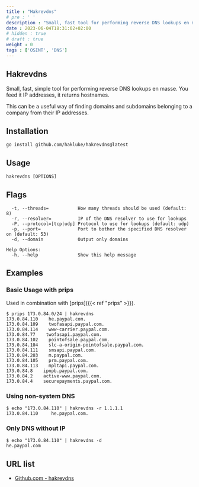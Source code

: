 ```yaml
---
title : "Hakrevdns"
# pre : ' '
description : "Small, fast tool for performing reverse DNS lookups en masse."
date : 2023-06-04T18:31:02+02:00
# hidden : true
# draft : true
weight : 0
tags : ['OSINT', 'DNS']
---
```


## Hakrevdns

Small, fast, simple tool for performing reverse DNS lookups en masse. You feed it IP addresses, it returns hostnames.

This can be a useful way of finding domains and subdomains belonging to a company from their IP addresses.

## Installation

```plain
go install github.com/hakluke/hakrevdns@latest
```

## Usage

```plain
hakrevdns [OPTIONS]
```

## Flags

```plain
  -t, --threads=           How many threads should be used (default: 8)
  -r, --resolver=          IP of the DNS resolver to use for lookups
  -P, --protocol=[tcp|udp] Protocol to use for lookups (default: udp)
  -p, --port=              Port to bother the specified DNS resolver on (default: 53)
  -d, --domain             Output only domains

Help Options:
  -h, --help               Show this help message
```

## Examples

### Basic Usage with prips

Used in combination with [prips]({{< ref "prips" >}}).

```plain
$ prips 173.0.84.0/24 | hakrevdns 
173.0.84.110    he.paypal.com.
173.0.84.109    twofasapi.paypal.com.
173.0.84.114    www-carrier.paypal.com.
173.0.84.77    twofasapi.paypal.com.
173.0.84.102    pointofsale.paypal.com.
173.0.84.104    slc-a-origin-pointofsale.paypal.com.
173.0.84.111    smsapi.paypal.com.
173.0.84.203    m.paypal.com.
173.0.84.105    prm.paypal.com.
173.0.84.113    mpltapi.paypal.com.
173.0.84.8    ipnpb.paypal.com.
173.0.84.2    active-www.paypal.com.
173.0.84.4    securepayments.paypal.com.
```

### Using non-system DNS

```plain
$ echo "173.0.84.110" | hakrevdns -r 1.1.1.1
173.0.84.110     he.paypal.com.
```

### Only DNS without IP

```plain
$ echo "173.0.84.110" | hakrevdns -d        
he.paypal.com
```

## URL list

- [Github.com - hakrevdns](https://github.com/hakluke/hakrevdns)

